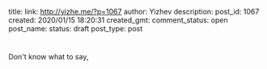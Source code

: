 title: 
link: http://yizhe.me/?p=1067
author: Yizhev
description: 
post_id: 1067
created: 2020/01/15 18:20:31
created_gmt: 
comment_status: open
post_name: 
status: draft
post_type: post

# 

Don't know what to say,